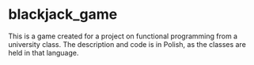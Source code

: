 # blackjack_game
This is a game created for a project on functional programming from a university class. The description and code is in Polish, as the classes are held in that language.
